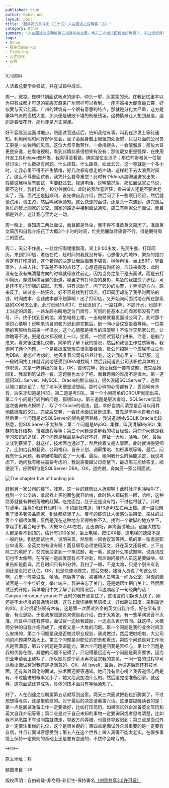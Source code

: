 ```yaml
---
published: true
author: Robin Wen
layout: post
title: "程序员的奋斗史（三十五）人在囧途之应聘篇（五）"
category: Other
summary: "人在囧途之应聘篇第五话就写到这里。两天三次面试把我也折腾累了，不过想想得与失，还是挺欣慰的。对于最后的决定请看第六话。这里要提醒读者的是：第一点是面试准备工作一定要做好，比如打印简历、如果面试外企准备英文简历和英文自我介绍等等；第二点是对于自己未知的事物一定要询问或者思考清楚，比如我不熟悉路下车没问路就瞎走，导致方向弄错，也最终导致迟到；第三点是面试外企一定要注重你的礼仪，这个是很关键的；第四点是面试外企最重要的是一定要有自信，并且让面试官感受到；第五点在这个世界上做人真得不能太老实，在很多事情上保持一定原则的基础上还是要有变通的，不然你会吃亏的。"
tags: 
- Other
- 程序员的奋斗史
- Fighting
- 人在囧途
- 应聘
---
```


`文/温国兵`

人活着总要学会尝试，并在试错中成长。

周一，微凉。做BRT到面试地点的途中，仰头一望，灰蒙蒙的天。在我记忆里本以为只有成都才可见的雾霾天原来广州同样可以看到。一座座高楼大厦直逼云霄，好似要与天公比高。广州的建筑有一个很有意思的特点，那就是分化太严重，这方是豪华气派的高楼大厦，那头便是破败不堪的断壁残垣。这种情景让人想到悬崖，这边是春暖花开，那角却是万丈深渊。

好不容易到达面试地点，跟面试官通话后，告知我他有事，叫我在沙发上等待通知。利用闲暇时间好好休息会，坐了会起身戴上眼镜四处张望，只见对面的公司员工更是一处独特的风景。这位大叔辛勤劳作，一会挠挠头，一会皱皱眉；那位大哥更是安逸，在看电视剧，看到此情此景很想笑有没有；那位靓女更是强悍，在使用开发工具Eclipse做开发，我真得没看错，确实是位女汉子；那位帅哥和另一位靓仔讨论，什么数据有问题，什么挂载，什么路径，如此云云。这一等就是一个多小时，让我心里不得不产生情绪，好几次都有想走的冲动，这样耗下去太浪费时间了。这么不尊重面试者，我凭什么要尊重您！此时有个Idea从脑海里迸发出来，假装说我稍后有面试，需要赶过去。拨通电话，说明情况后，那位面试官立马说，要不这样，我们谈会，10分钟就OK。此时的我欣喜若狂，看来做人还是不要太老实了，囧。面试还是挺顺利，首先做自我介绍，然后问了下一些项目经验，然后就谈试用，谈工资，然后叫我等通知。这么快速的面试，还是头一次遇到。道完谢后急忙的赶上回家的公交。回家的路途中接到面试通知，周二有两家公司面试，而且都是外企，这让我心里为之一动。

周一晚上，得知周二两处面试，而且都是外企，我不得不准备英文简历了。准备英文简历和自我介绍花了大概3个小时的时间，忙完后腰酸背痛得不行。很是期待周二的面试。

周二，天公不作美，一丝丝细雨缓缓飘落。早上9:00出发，先买午餐、打印简历。来到打印店，老板在忙，赶时间的我就没有等，心想偌大的城市、繁杂的路口肯定有打印店的，这个错误的决定让我后面苦不堪言，稍候再话。坐上BRT，望着窗外，人来人往。下车差不多10点15了，心想还是有时间的，应该来得及，此时没有在没有搞清楚方向的时候就径直往前走，因为当务之急不是去面试，而是去打印简历。穿过横横竖竖的街道，哪里才有打印店的身影，焦急的我加快了步伐，可是还不见打印店的踪影。无奈，只有求助了，问了旁边的协警，才弄清楚方向，原来反了。转过身一路狂奔，好不容易找到打印店，打印简历却花了我平时两倍的钱，时间成本、金钱成本都不划算啊！出了打印店，又开始询问面试地点所在那条路的XX号怎么走。此时已经10点37，已经迟到了。一路狂奔，不顾汗水，也顾不上沿途的风景。一路左顾右盼地定位门牌号，可恨的是基本上的商家都没有门牌号，汗。终于找到目的地，乘坐电梯上楼，一出电梯就看见面试公司了，此时那个愉悦心情啊！说明来访目的和为迟到道完歉后，到一间小会议室坐着等候。一位美丽的客服给我端来一杯温水，这个心情那是相当的温暖啊！不像昨天那家公司，让你瞎等不说，更是连水都没喝上一口。接着，一位面试官敲门进来，注意，是敲门进来，看来很注重礼仪嘛。简单的了解下我的情况，然后和我谈工作性质等等。我询问了两个问题，一个是数据库管理员很需要经验，贵公司招聘一个应届毕业生作为DBA，是怎样考虑的。她答复我公司有培养计划，这让我心里又一阵舒服。这一段时间找工作就深刻地感受到DBA难找啊！然后我问道贵公司该职位具体的工作职责，又是一阵详细的答复。OK，咨询完毕，她让我做一套笔试题，做完给她回复。我拿到笔试题一看，这题量也太少了吧，而且题目的难度不是很大。第一道题问SQL Server、MySQL、Oracle的默认端口，很久没碰SQLServer了，连默认端口都忘记了，想了老半天硬是没想起。那时心碎的心情都有了，丢脸啊有木有，后来才知道是1433。第二道是考SQL，第一个小问简单的GROUP就能出来，第二个小问是行转列的问题，都很Easy。第三道题是层次查询，SQLServer实现层次查询有点模糊了，写了个Oracle的语法，囧。幸好当初问清楚是否可以用其他数据库的SQL。完成后交卷，一会技术面试官走进来。首先是简单地自我介绍，然后第一个问题是对SQLServer的架构是否熟练，我说道对MySQL和Oracle比较熟悉，但SQLServer不太熟练；第二个问题是MySQL 集群，叫我讲解MySQL 集群的拓扑结构、搭建流程等等；第三个问题是讲解我的项目经验，第四个问题是我学习知识的途径，这个问题是我最拿手的好不好，瞎扯一大堆，哈哈。OK，最后又谈到薪资了。就这样，技术面也通过了，然后接着又是人事面，此时就讲得更细了，比如给我的薪资、公司福利、晋升计划、调薪策略、加班事项等等。最后，问我有什么问题，我噼里啪啦的说了一大堆。最后，她问我什么时候能决定，我说考虑下，她问我有哪些需要考虑的，我说需要跟父母商量下，最迟周三能给答复。顺便说下，应聘职位是SQLServer DBA。OK，道完谢，奔向另一家公司面试。

![The chapter five of hunting job](http://i.imgur.com/EicJ8EU.jpg)

赶到另一家公司的楼下，哇塞，这一片的建筑让人折服啊！此时肚子也咕咕叫了，找到一个公交站，拿起找上买的面包就开始啃，此时路人都瞄我一眼，哈哈，这种路旁就餐有种很落魄的赶脚。吃完面包，肚子还是没有饱，不过也将就了。此时12点半，距离2点还有段时间，不如到处瞎逛，待13点40左右再上楼。这一路段聚集了很多奢侈品商家，到处都挤满了人。奢华的装饰让人微感似进殿堂，来往的过客个个都很体面，反倒是我在这种地方显得格格不入。找到一个歇脚的地方坐下，拿起手机看会电子书。大概13点40左右，走出商场，奔向面试地点。这座大楼抬头都是看不到顶的，估计有200多米，坐上电梯，按住XX楼，这电梯的速度不是一般的快。到达面试地点，说明来意，然后到一间会议室等待。填的第一张表是职业申请表，全英文的有没有啊！而且填写必须使用英文，好在英文还将就，三下五除二的填好了。交完表后拿到一个笔试题，我一看，这是什么笔试题啊，说连词成句也不太像啊。在写完一道后发现有点不对劲，然后询问接待人员这是要做啥。结果告知是翻译，而且时间只有10分钟。我扫了一眼，不是太难，只是个别专有名词还是没把它认住。OK，也是快速地做完，然后交卷。接待人员说了句这么快啊，心里一阵美滋滋，哈哈。然后等了会，被接待人员带进一间办公室，对面的面试官是一个中年妇女，举止端庄。我进来忘了关门，还是她帮忙把门关上。然后面试正式开始，简单地用中文了解了我的情况后，耳边响起了一句经典的话：Canyou introduce yourself? 此时的我有点蒙住了，这语言的切换也太快了，刚还是不太标准的普通话对话，这马上就切换到英语模式，好似跨过国度，来到遥远的XX。此时很紧张啊有木有，这是第一次面试外企的英文自我介绍。好在早有准备，有点思路，于是我按照思路来做自我介绍。由于太紧张，有一些单词发音不太准，而且中间还有停顿，面试官一边给我鼓励，一边点头表示赞同。就这样，大概两分钟的自我介绍完成了，接着又是一大堆的问题。第一个问题是我的业余时间怎么安排的，第二个问题是我是否做过职业规划，我说做过，然后吧啦吧啦，大公司问的问题果然高大上。第三个问题是对职位的职责和看法，第四个问题是对工作地点是否满意，第五个问题是英语能力，第六个问题是问我是否细心，第七个问题是我的优势在哪，其他的问题不记得了，只记得最后还有一个问题是薪资要求，因为职业申请表上我写了，所以她对这个薪水再次征求我的意见。一问一答的过程中可以看出面试官对我还是挺满意的。OK，All iswell，最后，她说道后面还有技术面，还有和外国佬的面试，技术面还要等通知。她问我有信心吗？我答道信心倒是有，不过能进的概率太小了，她又给我加油什么的。然后道完谢准备回家。就这样，这次面试还算成功，具体的技术面只有等候通知了。

好了，人在囧途之应聘篇第五话就写到这里。两天三次面试把我也折腾累了，不过想想得与失，还是挺欣慰的。对于最后的决定请看第六话。这里要提醒读者的是：第一点是面试准备工作一定要做好，比如打印简历、如果面试外企准备英文简历和英文自我介绍等等；第二点是对于自己未知的事物一定要询问或者思考清楚，比如我不熟悉路下车没问路就瞎走，导致方向弄错，也最终导致迟到；第三点是面试外企一定要注重你的礼仪，这个是很关键的；第四点是面试外企最重要的是一定要有自信，并且让面试官感受到；第五点在这个世界上做人真得不能太老实，在很多事情上保持一定原则的基础上还是要有变通的，不然你会吃亏的。

–EOF–

原文地址：<a href="http://blog.csdn.net/justdb/article/details/20487987" target="_blank"><img src="http://i.imgur.com/BROigUO.jpg" title="程序员的奋斗史（三十五）人在囧途之应聘篇（五）" height="16px" width="16px" border="0" alt="程序员的奋斗史（三十五）人在囧途之应聘篇（五）" /></a>

题图来自：<a href="http://senior-care-central.com/tips-for-nursing-students-the-successful-interview/" target="_blank"><img src="http://i.imgur.com/wxB8WzZ.png" title="senior-care-central" height="16px" width="16px" border="0" alt="senior-care-central" /></a>

版权声明：自由转载-非商用-非衍生-保持署名<a href="http://creativecommons.org/licenses/by-nc-nd/3.0/deed.zh" target="_blank">（创意共享3.0许可证）</a>
